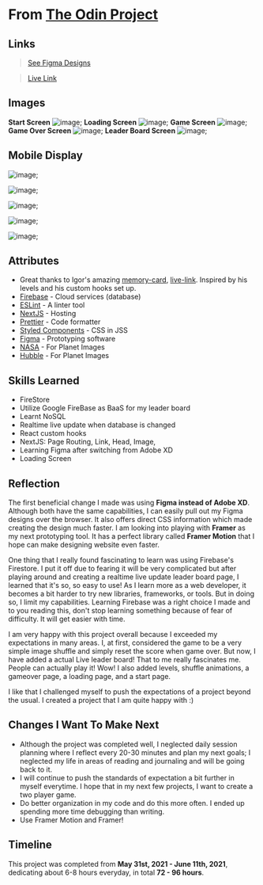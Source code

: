 # From [The Odin Project](https://www.theodinproject.com/)

## Links
> [See Figma Designs](https://www.figma.com/file/B7tMCUy6CrVMklKnBVAImR/Untitled?node-id=0%3A1)

> [Live Link](https://planet-cards.vercel.app/)

## Images 
**Start Screen**
![image](public/images/screenshots/start.png);
**Loading Screen**
![image](public/images/screenshots/loading.png);
**Game Screen**
![image](public/images/screenshots/game.png);
**Game Over Screen**
![image](public/images/screenshots/gameover.png);
**Leader Board Screen**
![image](public/images/screenshots/leaderboard.png);

## Mobile Display

![image](public/images/screenshots/phonestart.png);

![image](public/images/screenshots/phoneloading.png);

![image](public/images/screenshots/phonegame.png);

![image](public/images/screenshots/phonegameover.png);

![image](public/images/screenshots/phoneleaderboard.png);

## Attributes
- Great thanks to Igor's amazing [memory-card](https://github.com/igorashs/react-memory-card), [live-link](https://igorashs.github.io/react-memory-card/). Inspired by his levels and his custom hooks set up.
- [Firebase](https://firebase.google.com/) - Cloud services (database)
- [ESLint](https://eslint.org/) - A linter tool 
- [NextJS](https://nextjs.org/) - Hosting 
- [Prettier](https://prettier.io/) - Code formatter
- [Styled Components](https://styled-components.com/) - CSS in JSS 
- [Figma](https://www.figma.com/) - Prototyping software
- [NASA](https://www.nasa.gov/) - For Planet Images
- [Hubble](https://esahubble.org/images/) - For Planet Images



## Skills Learned
* FireStore
* Utilize Google FireBase as BaaS for my leader board
* Learnt NoSQL
* Realtime live update when database is changed
* React custom hooks
* NextJS: Page Routing, Link, Head, Image,
* Learning Figma after switching from Adobe XD
* Loading Screen 

## Reflection
The first beneficial change I made was using **Figma instead of Adobe XD**. Although both have the same capabilities, I can easily pull out my Figma designs over the browser. It also offers direct CSS information which made creating the design much faster. I am looking into playing with **Framer** as my next prototyping tool. It has a perfect library called **Framer Motion** that I hope can make designing website even faster.  

One thing that I really found fascinating to learn was using Firebase's Firestore. I put it off due to fearing it will be very complicated but after playing around and creating a realtime live update leader board page, I learned that it's so, so easy to use! As I learn more as a web developer, it becomes a bit harder to try new libraries, frameworks, or tools. But in doing so, I limit my capabilities. Learning Firebase was a right choice I made and to you reading this, don't stop learning something because of fear of difficulty. It will get easier with time. 

I am very happy with this project overall because I exceeded my expectations in many areas. I, at first, considered the game to be a very simple image shuffle and simply reset the score when game over. But now, I have added a actual Live leader board! That to me really fascinates me. People can actually play it! Wow! I also added levels, shuffle animations, a gameover page, a loading page, and a start page.

I like that I challenged myself to push the expectations of a project beyond the usual. I created a project that I am quite happy with :)

## Changes I Want To Make Next
- Although the project was completed well, I neglected daily session planning where I reflect every 20-30 minutes and plan my next goals; I neglected my life in areas of reading and journaling and will be going back to it. 
- I will continue to push the standards of expectation a bit further in myself everytime. I hope that in my next few projects, I want to create a two player game.
- Do better organization in my code and do this more often. I ended up spending more time debugging than writing.
- Use Framer Motion and Framer!

## Timeline
This project was completed from **May 31st, 2021 - June 11th, 2021**, dedicating about 6-8 hours everyday, in total **72 - 96 hours**.


